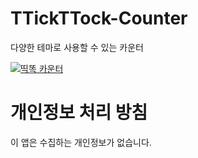 # TTickTTock-Counter
다양한 테마로 사용할 수 있는 카운터

[![띡똑 카운터](https://devimages-cdn.apple.com/app-store/marketing/guidelines/images/badge-download-on-the-app-store-kr.svg)](https://apps.apple.com/ao/app/띡똑-카운터/id1530767180)

# 개인정보 처리 방침

이 앱은 수집하는 개인정보가 없습니다.
